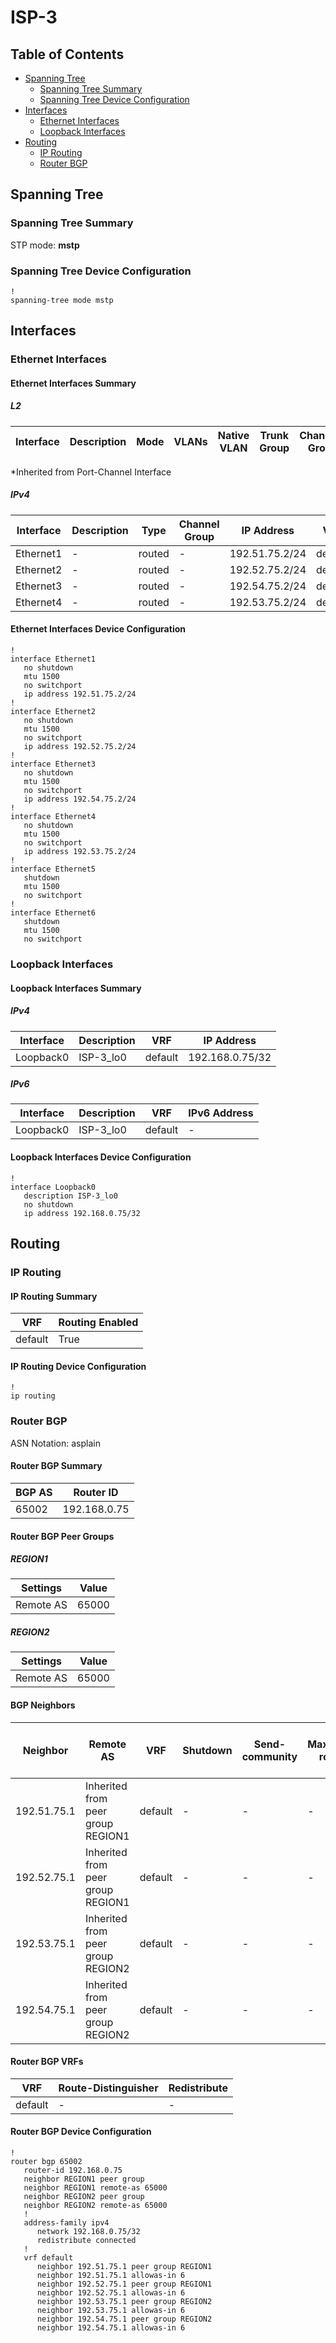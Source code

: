 # ISP-3

## Table of Contents

- [Spanning Tree](#spanning-tree)
  - [Spanning Tree Summary](#spanning-tree-summary)
  - [Spanning Tree Device Configuration](#spanning-tree-device-configuration)
- [Interfaces](#interfaces)
  - [Ethernet Interfaces](#ethernet-interfaces)
  - [Loopback Interfaces](#loopback-interfaces)
- [Routing](#routing)
  - [IP Routing](#ip-routing)
  - [Router BGP](#router-bgp)

## Spanning Tree

### Spanning Tree Summary

STP mode: **mstp**

### Spanning Tree Device Configuration

```eos
!
spanning-tree mode mstp
```

## Interfaces

### Ethernet Interfaces

#### Ethernet Interfaces Summary

##### L2

| Interface | Description | Mode | VLANs | Native VLAN | Trunk Group | Channel-Group |
| --------- | ----------- | ---- | ----- | ----------- | ----------- | ------------- |

*Inherited from Port-Channel Interface

##### IPv4

| Interface | Description | Type | Channel Group | IP Address | VRF |  MTU | Shutdown | ACL In | ACL Out |
| --------- | ----------- | -----| ------------- | ---------- | ----| ---- | -------- | ------ | ------- |
| Ethernet1 | - | routed | - | 192.51.75.2/24 | default | 1500 | False | - | - |
| Ethernet2 | - | routed | - | 192.52.75.2/24 | default | 1500 | False | - | - |
| Ethernet3 | - | routed | - | 192.54.75.2/24 | default | 1500 | False | - | - |
| Ethernet4 | - | routed | - | 192.53.75.2/24 | default | 1500 | False | - | - |

#### Ethernet Interfaces Device Configuration

```eos
!
interface Ethernet1
   no shutdown
   mtu 1500
   no switchport
   ip address 192.51.75.2/24
!
interface Ethernet2
   no shutdown
   mtu 1500
   no switchport
   ip address 192.52.75.2/24
!
interface Ethernet3
   no shutdown
   mtu 1500
   no switchport
   ip address 192.54.75.2/24
!
interface Ethernet4
   no shutdown
   mtu 1500
   no switchport
   ip address 192.53.75.2/24
!
interface Ethernet5
   shutdown
   mtu 1500
   no switchport
!
interface Ethernet6
   shutdown
   mtu 1500
   no switchport
```

### Loopback Interfaces

#### Loopback Interfaces Summary

##### IPv4

| Interface | Description | VRF | IP Address |
| --------- | ----------- | --- | ---------- |
| Loopback0 | ISP-3_lo0 | default | 192.168.0.75/32 |

##### IPv6

| Interface | Description | VRF | IPv6 Address |
| --------- | ----------- | --- | ------------ |
| Loopback0 | ISP-3_lo0 | default | - |

#### Loopback Interfaces Device Configuration

```eos
!
interface Loopback0
   description ISP-3_lo0
   no shutdown
   ip address 192.168.0.75/32
```

## Routing

### IP Routing

#### IP Routing Summary

| VRF | Routing Enabled |
| --- | --------------- |
| default | True |

#### IP Routing Device Configuration

```eos
!
ip routing
```

### Router BGP

ASN Notation: asplain

#### Router BGP Summary

| BGP AS | Router ID |
| ------ | --------- |
| 65002 | 192.168.0.75 |

#### Router BGP Peer Groups

##### REGION1

| Settings | Value |
| -------- | ----- |
| Remote AS | 65000 |

##### REGION2

| Settings | Value |
| -------- | ----- |
| Remote AS | 65000 |

#### BGP Neighbors

| Neighbor | Remote AS | VRF | Shutdown | Send-community | Maximum-routes | Allowas-in | BFD | RIB Pre-Policy Retain | Route-Reflector Client | Passive | TTL Max Hops |
| -------- | --------- | --- | -------- | -------------- | -------------- | ---------- | --- | --------------------- | ---------------------- | ------- | ------------ |
| 192.51.75.1 | Inherited from peer group REGION1 | default | - | - | - | Allowed, allowed 6 times | - | - | - | - | - |
| 192.52.75.1 | Inherited from peer group REGION1 | default | - | - | - | Allowed, allowed 6 times | - | - | - | - | - |
| 192.53.75.1 | Inherited from peer group REGION2 | default | - | - | - | Allowed, allowed 6 times | - | - | - | - | - |
| 192.54.75.1 | Inherited from peer group REGION2 | default | - | - | - | Allowed, allowed 6 times | - | - | - | - | - |

#### Router BGP VRFs

| VRF | Route-Distinguisher | Redistribute |
| --- | ------------------- | ------------ |
| default | - | - |

#### Router BGP Device Configuration

```eos
!
router bgp 65002
   router-id 192.168.0.75
   neighbor REGION1 peer group
   neighbor REGION1 remote-as 65000
   neighbor REGION2 peer group
   neighbor REGION2 remote-as 65000
   !
   address-family ipv4
      network 192.168.0.75/32
      redistribute connected
   !
   vrf default
      neighbor 192.51.75.1 peer group REGION1
      neighbor 192.51.75.1 allowas-in 6
      neighbor 192.52.75.1 peer group REGION1
      neighbor 192.52.75.1 allowas-in 6
      neighbor 192.53.75.1 peer group REGION2
      neighbor 192.53.75.1 allowas-in 6
      neighbor 192.54.75.1 peer group REGION2
      neighbor 192.54.75.1 allowas-in 6
```
